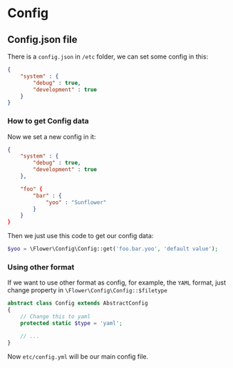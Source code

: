 # Config

## Config.json file

There is a `config.json` in `/etc` folder, we can set some config in this:

``` json
{
	"system" : {
		"debug" : true,
		"development" : true
	}
}
```

### How to get Config data

Now we set a new config in it:

``` json
{
	"system" : {
		"debug" : true,
		"development" : true
	},

	"foo" {
	    "bar" : {
	        "yoo" : "Sunflower"
	    }
	}
}
```

Then we just use this code to get our config data:

``` php
$yoo = \Flower\Config\Config::get('foo.bar.yoo', 'default value');
```

### Using other format

If we want to use other format as config, for example, the `YAML` format, just change property in `\Flower\Config\Config::$filetype`

``` php
abstract class Config extends AbstractConfig
{
    // Change this to yaml
	protected static $type = 'yaml';

    // ...
}
```

Now `etc/config.yml` will be our main config file.
